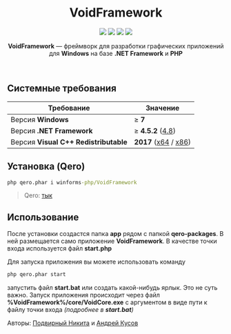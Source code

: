 <h1 align="center">VoidFramework</h1>

<p align="center">
    <a href="https://scrutinizer-ci.com/g/winforms-php/VoidFramework/?branch=master" target="_blank"><img src="https://scrutinizer-ci.com/g/winforms-php/VoidFramework/badges/quality-score.png?b=master"></a>
    <a href="https://scrutinizer-ci.com/g/winforms-php/VoidFramework/build-status/master" target="_blank"><img src="https://scrutinizer-ci.com/g/winforms-php/VoidFramework/badges/build.png?b=master"></a>
    <a href="https://scrutinizer-ci.com/code-intelligence" target="_blank"><img src="https://scrutinizer-ci.com/g/winforms-php/VoidFramework/badges/code-intelligence.svg?b=master"></a>
    <a href="license.txt"><img src="https://img.shields.io/badge/license-GPL%20v3-blue.svg"></a>
</p>

<p align="center"><b>VoidFramework</b> — фреймворк для разработки графических приложений для <b>Windows</b> на базе <b>.NET Framework</b> и <b>PHP</b></p><br>

## Системные требования

Требование | Значение
------------- | -------------
Версия **Windows** | ≥ **7**
Версия **.NET Framework** | ≥ **4.5.2** ([4.8](http://go.microsoft.com/fwlink/?LinkId=2085155))
Версия **Visual C++ Redistributable** | **2017** ([x64](https://aka.ms/vs/16/release/VC_redist.x64.exe) / [x86](https://aka.ms/vs/16/release/VC_redist.x86.exe))

## Установка (Qero)

```cmd
php qero.phar i winforms-php/VoidFramework
```

> Qero: [тык](https://github.com/KRypt0nn/Qero)

## Использование

После установки создастся папка **app** рядом с папкой **qero-packages**. В ней размещается само приложение **VoidFramework**. В качестве точки входа используется файл **start.php**

Для запуска приложения вы можете использовать команду

```cmd
php qero.phar start
```

запустить файл **start.bat** или создать какой-нибудь ярлык. Это не суть важно. Запуск приложения происходит через файл **%VoidFramework%/core/VoidCore.exe** с аргументом в виде пути к файлу точки входа *(подробнее в **start.bat**)*

Авторы: [Подвирный Никита](https://vk.com/technomindlp) и [Андрей Кусов](https://vk.com/postmessagea)
